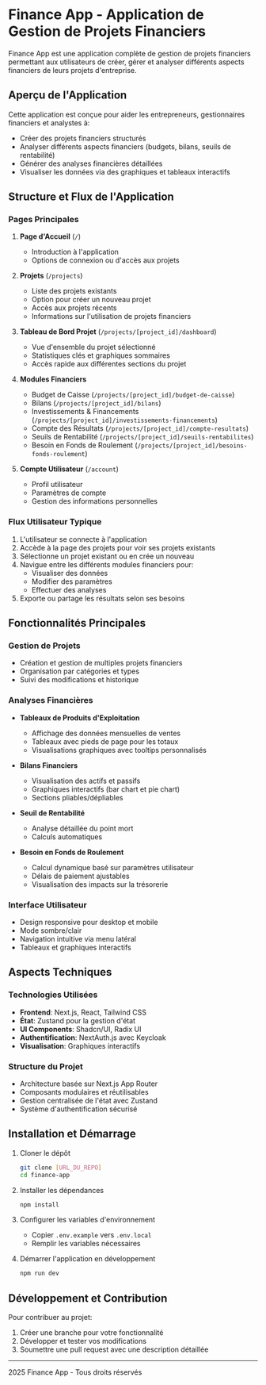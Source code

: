 # Finance App - Application de Gestion de Projets Financiers

Finance App est une application complète de gestion de projets financiers permettant aux utilisateurs de créer, gérer et analyser différents aspects financiers de leurs projets d'entreprise.

## Aperçu de l'Application

Cette application est conçue pour aider les entrepreneurs, gestionnaires financiers et analystes à:
- Créer des projets financiers structurés
- Analyser différents aspects financiers (budgets, bilans, seuils de rentabilité)
- Générer des analyses financières détaillées
- Visualiser les données via des graphiques et tableaux interactifs

## Structure et Flux de l'Application

### Pages Principales

1. **Page d'Accueil** (`/`)
   - Introduction à l'application
   - Options de connexion ou d'accès aux projets

2. **Projets** (`/projects`)
   - Liste des projets existants
   - Option pour créer un nouveau projet
   - Accès aux projets récents
   - Informations sur l'utilisation de projets financiers

3. **Tableau de Bord Projet** (`/projects/[project_id]/dashboard`)
   - Vue d'ensemble du projet sélectionné
   - Statistiques clés et graphiques sommaires
   - Accès rapide aux différentes sections du projet

4. **Modules Financiers**
   - Budget de Caisse (`/projects/[project_id]/budget-de-caisse`)
   - Bilans (`/projects/[project_id]/bilans`)
   - Investissements & Financements (`/projects/[project_id]/investissements-financements`)
   - Compte des Résultats (`/projects/[project_id]/compte-resultats`)
   - Seuils de Rentabilité (`/projects/[project_id]/seuils-rentabilites`)
   - Besoin en Fonds de Roulement (`/projects/[project_id]/besoins-fonds-roulement`)

5. **Compte Utilisateur** (`/account`)
   - Profil utilisateur
   - Paramètres de compte
   - Gestion des informations personnelles

### Flux Utilisateur Typique

1. L'utilisateur se connecte à l'application
2. Accède à la page des projets pour voir ses projets existants
3. Sélectionne un projet existant ou en crée un nouveau
4. Navigue entre les différents modules financiers pour:
   - Visualiser des données
   - Modifier des paramètres
   - Effectuer des analyses
5. Exporte ou partage les résultats selon ses besoins

## Fonctionnalités Principales

### Gestion de Projets
- Création et gestion de multiples projets financiers
- Organisation par catégories et types
- Suivi des modifications et historique

### Analyses Financières
- **Tableaux de Produits d'Exploitation**
  - Affichage des données mensuelles de ventes
  - Tableaux avec pieds de page pour les totaux
  - Visualisations graphiques avec tooltips personnalisés

- **Bilans Financiers**
  - Visualisation des actifs et passifs
  - Graphiques interactifs (bar chart et pie chart)
  - Sections pliables/dépliables

- **Seuil de Rentabilité**
  - Analyse détaillée du point mort
  - Calculs automatiques

- **Besoin en Fonds de Roulement**
  - Calcul dynamique basé sur paramètres utilisateur
  - Délais de paiement ajustables
  - Visualisation des impacts sur la trésorerie

### Interface Utilisateur
- Design responsive pour desktop et mobile
- Mode sombre/clair
- Navigation intuitive via menu latéral
- Tableaux et graphiques interactifs

## Aspects Techniques

### Technologies Utilisées
- **Frontend**: Next.js, React, Tailwind CSS
- **État**: Zustand pour la gestion d'état
- **UI Components**: Shadcn/UI, Radix UI
- **Authentification**: NextAuth.js avec Keycloak
- **Visualisation**: Graphiques interactifs

### Structure du Projet
- Architecture basée sur Next.js App Router
- Composants modulaires et réutilisables
- Gestion centralisée de l'état avec Zustand
- Système d'authentification sécurisé

## Installation et Démarrage

1. Cloner le dépôt
   ```bash
   git clone [URL_DU_REPO]
   cd finance-app
   ``` 

2. Installer les dépendances
   ```bash
   npm install
   
   ```

3. Configurer les variables d'environnement
   - Copier `.env.example` vers `.env.local`
   - Remplir les variables nécessaires

4. Démarrer l'application en développement
   ```bash
   npm run dev
   ```

## Développement et Contribution

Pour contribuer au projet:
1. Créer une branche pour votre fonctionnalité
2. Développer et tester vos modifications
3. Soumettre une pull request avec une description détaillée

---

 2025 Finance App - Tous droits réservés